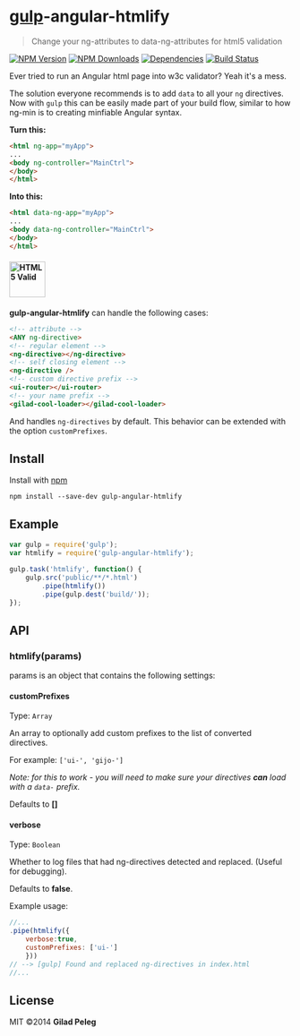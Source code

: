 # [gulp](https://github.com/wearefractal/gulp)-angular-htmlify

> Change your ng-attributes to data-ng-attributes for html5 validation

[![NPM Version](http://img.shields.io/npm/v/gulp-angular-htmlify.svg)](https://npmjs.org/package/gulp-angular-htmlify)
[![NPM Downloads](http://img.shields.io/npm/dm/gulp-angular-htmlify.svg)](https://npmjs.org/package/gulp-angular-htmlify)
[![Dependencies](http://img.shields.io/gemnasium/pgilad/gulp-angular-htmlify.svg)](https://gemnasium.com/pgilad/gulp-angular-htmlify)
[![Build Status](https://travis-ci.org/pgilad/gulp-angular-htmlify.svg?branch=master)](https://travis-ci.org/pgilad/gulp-angular-htmlify)

Ever tried to run an Angular html page into w3c validator? Yeah it's a mess.

The solution everyone recommends is to add `data` to all your `ng` directives.
Now with `gulp` this can be easily made part of your build flow, similar to how
ng-min is to creating minfiable Angular syntax.

**Turn this:**
```html
<html ng-app="myApp">
...
<body ng-controller="MainCtrl">
</body>
</html>
```

**Into this:**
```html
<html data-ng-app="myApp">
...
<body data-ng-controller="MainCtrl">
</body>
</html>
```
#### <img src="http://www.w3.org/html/logo/downloads/HTML5_Logo_256.png" alt="HTML5 Valid" width="64" height="64"/>

**gulp-angular-htmlify** can handle the following cases:
```html
<!-- attribute -->
<ANY ng-directive>
<!-- regular element -->
<ng-directive></ng-directive>
<!-- self closing element -->
<ng-directive />
<!-- custom directive prefix -->
<ui-router></ui-router>
<!-- your name prefix -->
<gilad-cool-loader></gilad-cool-loader>
```

And handles `ng-directives` by default. This behavior can be extended with the option `customPrefixes`.

## Install

Install with [npm](https://npmjs.org/package/gulp-angular-htmlify)

```
npm install --save-dev gulp-angular-htmlify
```

## Example

```js
var gulp = require('gulp');
var htmlify = require('gulp-angular-htmlify');

gulp.task('htmlify', function() {
    gulp.src('public/**/*.html')
        .pipe(htmlify())
        .pipe(gulp.dest('build/'));
});
```

## API

### htmlify(params)

params is an object that contains the following settings:

#### customPrefixes

Type: `Array`

An array to optionally add custom prefixes to the list of converted directives.

For example: `['ui-', 'gijo-']`

*Note: for this to work - you will need to make sure your directives **can** load with a `data-` prefix.*

Defaults to **[]**

#### verbose

Type: `Boolean`

Whether to log files that had ng-directives detected and replaced. (Useful for debugging).

Defaults to **false**.

Example usage:
```js
//...
.pipe(htmlify({
    verbose:true,
    customPrefixes: ['ui-']
    }))
// --> [gulp] Found and replaced ng-directives in index.html
//...
```

## License

MIT ©2014 **Gilad Peleg**
